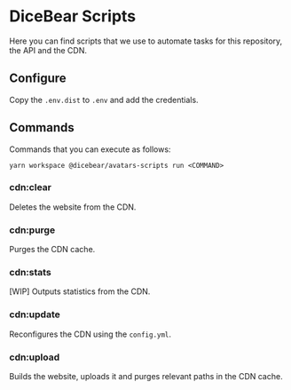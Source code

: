 # DiceBear Scripts

Here you can find scripts that we use to automate tasks for this repository, the API and the CDN.

## Configure

Copy the `.env.dist` to `.env` and add the credentials.

## Commands

Commands that you can execute as follows:

```
yarn workspace @dicebear/avatars-scripts run <COMMAND>
```

### cdn:clear

Deletes the website from the CDN.

### cdn:purge

Purges the CDN cache.

### cdn:stats

[WIP] Outputs statistics from the CDN.

### cdn:update

Reconfigures the CDN using the `config.yml`.

### cdn:upload

Builds the website, uploads it and purges relevant paths in the CDN cache.
